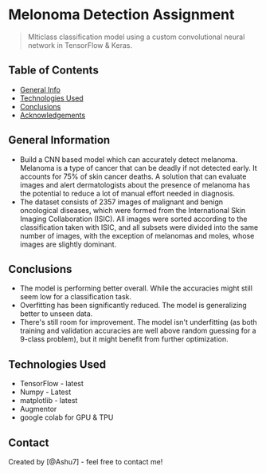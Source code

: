# Melonoma Detection Assignment
> Mlticlass classification model using a custom convolutional neural network in TensorFlow & Keras.  


## Table of Contents
* [General Info](#general-information)
* [Technologies Used](#technologies-used)
* [Conclusions](#conclusions)
* [Acknowledgements](#acknowledgements)

<!-- You can include any other section that is pertinent to your problem -->

## General Information
- Build a CNN based model which can accurately detect melanoma. Melanoma is a type of cancer that can be deadly if not detected early. It accounts for 75% of skin cancer deaths. A solution that can evaluate images and alert dermatologists about the presence of melanoma has the potential to reduce a lot of manual effort needed in diagnosis.
- The dataset consists of 2357 images of malignant and benign oncological diseases, which were formed from the International Skin Imaging Collaboration (ISIC). All images were sorted according to the classification taken with ISIC, and all subsets were divided into the same number of images, with the exception of melanomas and moles, whose images are slightly dominant.

## Conclusions
- The model is performing better overall. While the accuracies might still seem low for a classification task.
- Overfitting has been significantly reduced. The model is generalizing better to unseen data.
- There's still room for improvement. The model isn't underfitting (as both training and validation accuracies are well above random guessing for a 9-class problem), but it might benefit from further optimization.

## Technologies Used
- TensorFlow - latest
- Numpy - Latest
- matplotlib - latest
- Augmentor
- google colab for GPU & TPU

## Contact
Created by [@Ashu7] - feel free to contact me!
